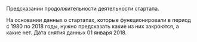 Предсказании продолжительности деятельности стартапа.

На основании данных о стартапах, которые функционировали в период с 1980 по 2018 годы, нужно предсказать какие из них закроются, а какие нет. Дата снятия данных 01 января 2018.


